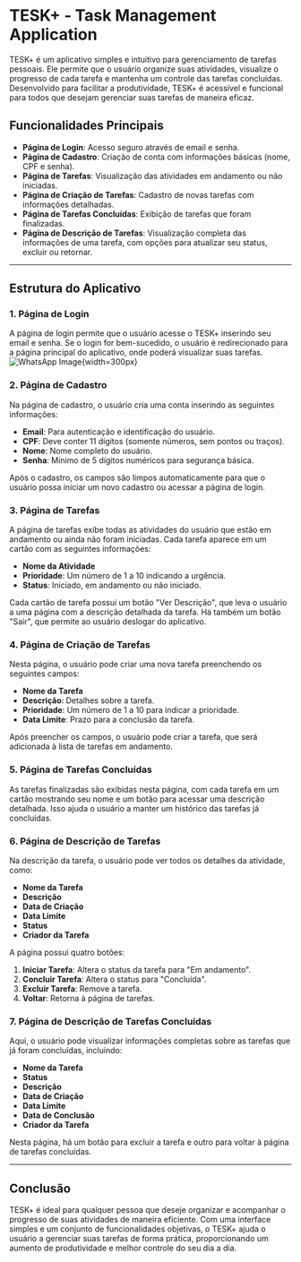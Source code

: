 # TESK+ - Task Management Application

TESK+ é um aplicativo simples e intuitivo para gerenciamento de tarefas pessoais. Ele permite que o usuário organize suas atividades, visualize o progresso de cada tarefa e mantenha um controle das tarefas concluídas. Desenvolvido para facilitar a produtividade, TESK+ é acessível e funcional para todos que desejam gerenciar suas tarefas de maneira eficaz.

## Funcionalidades Principais

- **Página de Login**: Acesso seguro através de email e senha.
- **Página de Cadastro**: Criação de conta com informações básicas (nome, CPF e senha).
- **Página de Tarefas**: Visualização das atividades em andamento ou não iniciadas.
- **Página de Criação de Tarefas**: Cadastro de novas tarefas com informações detalhadas.
- **Página de Tarefas Concluídas**: Exibição de tarefas que foram finalizadas.
- **Página de Descrição de Tarefas**: Visualização completa das informações de uma tarefa, com opções para atualizar seu status, excluir ou retornar.

---

## Estrutura do Aplicativo

### 1. Página de Login
A página de login permite que o usuário acesse o TESK+ inserindo seu email e senha. Se o login for bem-sucedido, o usuário é redirecionado para a página principal do aplicativo, onde poderá visualizar suas tarefas.
![WhatsApp Image](https://github.com/user-attachments/assets/cceaeebc-57fe-4ba0-8a71-920d207e3c1a){width=300px}


### 2. Página de Cadastro
Na página de cadastro, o usuário cria uma conta inserindo as seguintes informações:
- **Email**: Para autenticação e identificação do usuário.
- **CPF**: Deve conter 11 dígitos (somente números, sem pontos ou traços).
- **Nome**: Nome completo do usuário.
- **Senha**: Mínimo de 5 dígitos numéricos para segurança básica.

Após o cadastro, os campos são limpos automaticamente para que o usuário possa iniciar um novo cadastro ou acessar a página de login.

### 3. Página de Tarefas
A página de tarefas exibe todas as atividades do usuário que estão em andamento ou ainda não foram iniciadas. Cada tarefa aparece em um cartão com as seguintes informações:
- **Nome da Atividade**
- **Prioridade**: Um número de 1 a 10 indicando a urgência.
- **Status**: Iniciado, em andamento ou não iniciado.

Cada cartão de tarefa possui um botão "Ver Descrição", que leva o usuário a uma página com a descrição detalhada da tarefa. Há também um botão "Sair", que permite ao usuário deslogar do aplicativo.

### 4. Página de Criação de Tarefas
Nesta página, o usuário pode criar uma nova tarefa preenchendo os seguintes campos:
- **Nome da Tarefa**
- **Descrição**: Detalhes sobre a tarefa.
- **Prioridade**: Um número de 1 a 10 para indicar a prioridade.
- **Data Limite**: Prazo para a conclusão da tarefa.

Após preencher os campos, o usuário pode criar a tarefa, que será adicionada à lista de tarefas em andamento.

### 5. Página de Tarefas Concluídas
As tarefas finalizadas são exibidas nesta página, com cada tarefa em um cartão mostrando seu nome e um botão para acessar uma descrição detalhada. Isso ajuda o usuário a manter um histórico das tarefas já concluídas.

### 6. Página de Descrição de Tarefas
Na descrição da tarefa, o usuário pode ver todos os detalhes da atividade, como:
- **Nome da Tarefa**
- **Descrição**
- **Data de Criação**
- **Data Limite**
- **Status**
- **Criador da Tarefa**

A página possui quatro botões:
1. **Iniciar Tarefa**: Altera o status da tarefa para "Em andamento".
2. **Concluir Tarefa**: Altera o status para "Concluída".
3. **Excluir Tarefa**: Remove a tarefa.
4. **Voltar**: Retorna à página de tarefas.

### 7. Página de Descrição de Tarefas Concluídas
Aqui, o usuário pode visualizar informações completas sobre as tarefas que já foram concluídas, incluindo:
- **Nome da Tarefa**
- **Status**
- **Descrição**
- **Data de Criação**
- **Data Limite**
- **Data de Conclusão**
- **Criador da Tarefa**

Nesta página, há um botão para excluir a tarefa e outro para voltar à página de tarefas concluídas.

---

## Conclusão
TESK+ é ideal para qualquer pessoa que deseje organizar e acompanhar o progresso de suas atividades de maneira eficiente. Com uma interface simples e um conjunto de funcionalidades objetivas, o TESK+ ajuda o usuário a gerenciar suas tarefas de forma prática, proporcionando um aumento de produtividade e melhor controle do seu dia a dia.
